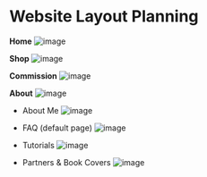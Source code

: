 # Website Layout Planning

**Home**
![image](https://github.com/k3kyan/kkyanstudiowebsite/assets/90981513/84ef22c3-b54f-44d9-b4b4-439dae712c40)

**Shop**
![image](https://github.com/k3kyan/kkyanstudiowebsite/assets/90981513/34cc9cf4-052e-48ed-b31d-c12d4955b90e)

**Commission**
![image](https://github.com/k3kyan/kkyanstudiowebsite/assets/90981513/2394347f-e35b-4aba-8224-212cef0900cf)

**About**
![image](https://github.com/k3kyan/kkyanstudiowebsite/assets/90981513/06f44c7d-e46e-4287-9c33-e53e4e0c9655)

- About Me
![image](https://github.com/k3kyan/kkyanstudiowebsite/assets/90981513/83f03d41-b431-4cfe-9ab8-79822faa079c)

- FAQ (default page)
![image](https://github.com/k3kyan/kkyanstudiowebsite/assets/90981513/d7ff2e4b-4116-46b0-96ff-7bcc0bf90491)

- Tutorials
![image](https://github.com/k3kyan/kkyanstudiowebsite/assets/90981513/1f2b4d95-810e-45f3-8870-ad87f3d0ed74)

- Partners & Book Covers
  ![image](https://github.com/k3kyan/kkyanstudiowebsite/assets/90981513/406d9137-5b6d-44fc-9adc-b9a5555f8371)
